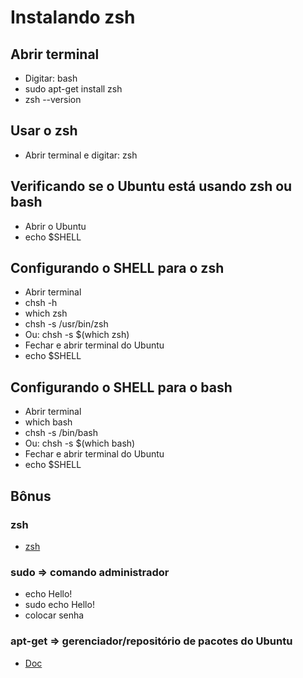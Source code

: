 # Instalando zsh

## Abrir terminal
* Digitar: bash 
* sudo apt-get install zsh
* zsh --version

## Usar o zsh
* Abrir terminal e digitar: zsh

## Verificando se o Ubuntu está usando zsh ou bash 
* Abrir o Ubuntu 
* echo $SHELL
  
## Configurando o SHELL para o zsh
* Abrir terminal
* chsh -h 
* which zsh
* chsh -s /usr/bin/zsh
* Ou: chsh -s $(which zsh)
* Fechar e abrir terminal do Ubuntu
* echo $SHELL

## Configurando o SHELL para o bash
* Abrir terminal
* which bash 
* chsh -s /bin/bash
* Ou: chsh -s $(which bash)
* Fechar e abrir terminal do Ubuntu
* echo $SHELL

## Bônus
### zsh
* [zsh](https://github.com/ohmyzsh/ohmyzsh/wiki/Installing-ZSH)

### sudo => comando administrador
* echo Hello!
* sudo echo Hello!
* colocar senha

### apt-get => gerenciador/repositório de pacotes do Ubuntu
* [Doc](https://github.com/ohmyzsh/ohmyzsh/wiki/Installing-ZSH)